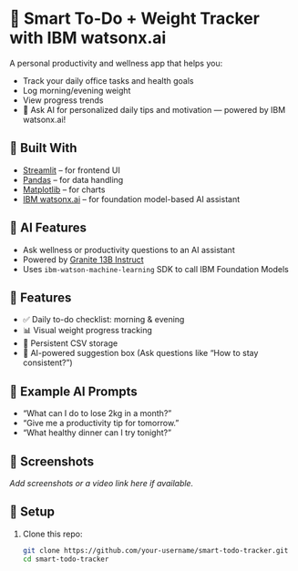 # 🧠 Smart To-Do + Weight Tracker with IBM watsonx.ai

A personal productivity and wellness app that helps you:
- Track your daily office tasks and health goals
- Log morning/evening weight
- View progress trends
- 🧠 Ask AI for personalized daily tips and motivation — powered by IBM watsonx.ai!

## 🚀 Built With
- [Streamlit](https://streamlit.io/) – for frontend UI
- [Pandas](https://pandas.pydata.org/) – for data handling
- [Matplotlib](https://matplotlib.org/) – for charts
- [IBM watsonx.ai](https://www.ibm.com/products/watsonx) – for foundation model-based AI assistant

## 🧠 AI Features
- Ask wellness or productivity questions to an AI assistant
- Powered by [Granite 13B Instruct](https://dataplatform.cloud.ibm.com)
- Uses `ibm-watson-machine-learning` SDK to call IBM Foundation Models

## 🧩 Features
- ✅ Daily to-do checklist: morning & evening
- 📊 Visual weight progress tracking
- 🔁 Persistent CSV storage
- 💬 AI-powered suggestion box (Ask questions like “How to stay consistent?”)

## 🧠 Example AI Prompts
- “What can I do to lose 2kg in a month?”
- “Give me a productivity tip for tomorrow.”
- “What healthy dinner can I try tonight?”

## 📸 Screenshots

_Add screenshots or a video link here if available._

## 🔧 Setup

1. Clone this repo:
   ```bash
   git clone https://github.com/your-username/smart-todo-tracker.git
   cd smart-todo-tracker
